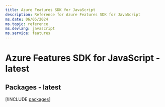 ```yaml
---
title: Azure Features SDK for JavaScript
description: Reference for Azure Features SDK for JavaScript
ms.date: 06/05/2024
ms.topic: reference
ms.devlang: javascript
ms.service: features
---
```

# Azure Features SDK for JavaScript - latest
## Packages - latest
[!INCLUDE [packages](features-index.md)]